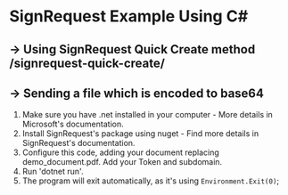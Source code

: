 # SignRequest Example Using C#

## -> Using SignRequest Quick Create method /signrequest-quick-create/

## -> Sending a file which is encoded to base64

1. Make sure you have .net installed in your computer - More details in Microsoft's documentation.
2. Install SignRequest's package using nuget - Find more details in SignRequest's documentation.
3. Configure this code, adding your document replacing demo_document.pdf. Add your Token and subdomain.
4. Run 'dotnet run'.
5. The program will exit automatically, as it's using `Environment.Exit(0)`;

